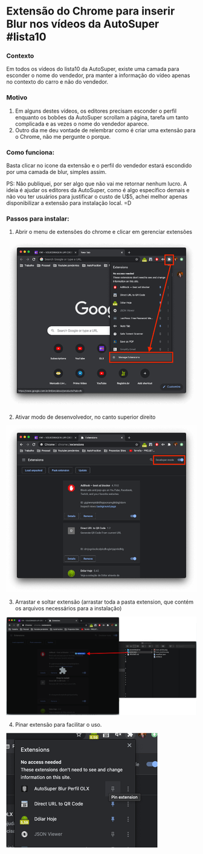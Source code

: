 # Extensão do Chrome para inserir Blur nos vídeos da AutoSuper #lista10

### Contexto

Em todos os vídeos do lista10 da AutoSuper, existe uma camada para esconder o nome do vendedor, pra manter a informação do vídeo apenas no contexto do carro e não do vendedor.


### Motivo

1. Em alguns destes vídeos, os editores precisam esconder o perfil enquanto os bobões da AutoSuper scrollam a página, tarefa um tanto complicada e as vezes o nome do vendedor aparece.
2. Outro dia me deu vontade de relembrar como é criar uma extensão para o Chrome, não me pergunte o porque.


### Como funciona: 

Basta clicar no icone da extensão e o perfil do vendedor estará escondido por uma camada de blur, simples assim.


PS: Não publiquei, por ser algo que não vai me retornar nenhum lucro. A ideia é ajudar os editores da AutoSuper, como é algo específico demais e não vou ter usuários para justificar o custo de U$5, achei melhor apenas disponibilizar a extensão para instalação local. =D



### Passos para instalar:

1. Abrir o menu de extensões do chrome e clicar em gerenciar extensões

![Abrir extensions menu](./assetsReadme/manage-extensions.png)


2. Ativar modo de desenvolvedor, no canto superior direito

![Dev Mode](./assetsReadme/active-dev-mode.png)


3. Arrastar e soltar extensão (arrastar toda a pasta extension, que contém os arquivos necessários para a instalação)

![Drag and drop extension](./assetsReadme/install-extension-drag-and-drop.png)


4. Pinar extensão para facilitar o uso.

![Pin extension](./assetsReadme/pin-extension.png)
